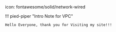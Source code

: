 icon: fontawesome/solid/network-wired

!!! pied-piper "Intro Note for VPC"

    Hello Everyone, thank you for Visiting my site!!!